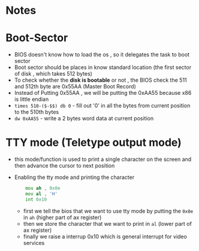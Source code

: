 # Notes 

# Boot-Sector
 - BIOS doesn't know how to load the os , so it delegates the task to boot sector
 - Boot sector should be places in know standard location (the first sector of disk , which takes 512 bytes)
 - To check whether the **disk is bootable** or not , the BIOS check the 511 and 512th byte are 0x55AA (Master Boot Record)
 - Instead of Putting 0x55AA , we will be putting the 0xAA55 because x86 is little endian
 - `times 510-($-$$) db 0` - fill out '0' in all the bytes from current position to the 510th bytes
 - `dw 0xAA55` - write a 2 bytes word data at current position
 
# TTY mode (Teletype output mode) 
 - this mode/function is used to print a single character on the screen and then advance the cursor to next position
 - Enabling the tty mode and printing the character
    
    ``` asm
        mov ah , 0x0e
        mov al , 'H'
        int 0x10
    ```
    
    - first we tell the bios that we want to use tty mode by putting the `0x0e` in `ah` (higher part of ax register)
    - then we store the character that we want to print in `al` (lower part of ax register)
    - finally we raise a interrup 0x10 which is general interrupt for video services